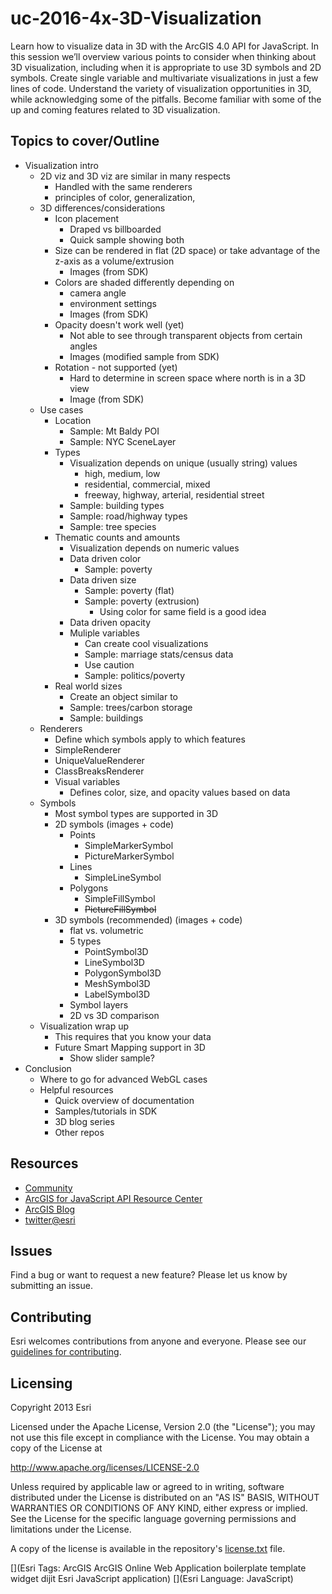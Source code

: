 # uc-2016-4x-3D-Visualization

Learn how to visualize data in 3D with the ArcGIS 4.0 API for JavaScript. In this session we’ll overview various points to consider when thinking about 3D visualization, including when it is appropriate to use 3D symbols and 2D symbols. Create single variable and multivariate visualizations in just a few lines of code. Understand the variety of visualization opportunities in 3D, while acknowledging some of the pitfalls. Become familiar with some of the up and coming features related to 3D visualization.

## Topics to cover/Outline

* Visualization intro  
  * 2D viz and 3D viz are similar in many respects
    * Handled with the same renderers
    * principles of color, generalization,
  * 3D differences/considerations
    * Icon placement
      * Draped vs billboarded
      * Quick sample showing both
    * Size can be rendered in flat (2D space) or take advantage of the z-axis as a volume/extrusion
      * Images (from SDK)
    * Colors are shaded differently depending on
      * camera angle
      * environment settings
      * Images (from SDK)
    * Opacity doesn't work well (yet)
      * Not able to see through transparent objects from certain angles
      * Images (modified sample from SDK)
    * Rotation - not supported (yet)
      * Hard to determine in screen space where north is in a 3D view
      * Image (from SDK)
  * Use cases
    * Location
      * Sample: Mt Baldy POI
      * Sample: NYC SceneLayer
    * Types
      * Visualization depends on unique (usually string) values
        * high, medium, low
        * residential, commercial, mixed
        * freeway, highway, arterial, residential street
      * Sample: building types
      * Sample: road/highway types
      * Sample: tree species
    * Thematic counts and amounts
      * Visualization depends on numeric values
      * Data driven color
        * Sample: poverty
      * Data driven size
        * Sample: poverty (flat)
        * Sample: poverty (extrusion)
          * Using color for same field is a good idea
      * Data driven opacity
      * Muliple variables
        * Can create cool visualizations
        * Sample: marriage stats/census data
        * Use caution
        * Sample: politics/poverty
    * Real world sizes
      * Create an object similar to
      * Sample: trees/carbon storage
      * Sample: buildings
  * Renderers
    * Define which symbols apply to which features
    * SimpleRenderer
    * UniqueValueRenderer
    * ClassBreaksRenderer
    * Visual variables
      * Defines color, size, and opacity values based on data
  * Symbols
    * Most symbol types are supported in 3D
    * 2D symbols (images + code)
      * Points
        * SimpleMarkerSymbol
        * PictureMarkerSymbol
      * Lines
        * SimpleLineSymbol
      * Polygons
        * SimpleFillSymbol
        * ~~PictureFillSymbol~~
    * 3D symbols (recommended) (images + code)
      * flat vs. volumetric
      * 5 types
        * PointSymbol3D
        * LineSymbol3D
        * PolygonSymbol3D
        * MeshSymbol3D
        * LabelSymbol3D
      * Symbol layers
      * 2D vs 3D comparison
  * Visualization wrap up
    * This requires that you know your data
    * Future Smart Mapping support in 3D
      * Show slider sample?
* Conclusion
  * Where to go for advanced WebGL cases
  * Helpful resources
    * Quick overview of documentation
    * Samples/tutorials in SDK
    * 3D blog series
    * Other repos

## Resources

* [Community](https://developers.arcgis.com/en/javascript/jshelp/community.html)
* [ArcGIS for JavaScript API Resource Center](http://help.arcgis.com/en/webapi/javascript/arcgis/index.html)
* [ArcGIS Blog](http://blogs.esri.com/esri/arcgis/)
* [twitter@esri](http://twitter.com/esri)

## Issues

Find a bug or want to request a new feature?  Please let us know by submitting an issue.

## Contributing

Esri welcomes contributions from anyone and everyone. Please see our [guidelines for contributing](https://github.com/esri/contributing).

## Licensing
Copyright 2013 Esri

Licensed under the Apache License, Version 2.0 (the "License");
you may not use this file except in compliance with the License.
You may obtain a copy of the License at

   http://www.apache.org/licenses/LICENSE-2.0

Unless required by applicable law or agreed to in writing, software
distributed under the License is distributed on an "AS IS" BASIS,
WITHOUT WARRANTIES OR CONDITIONS OF ANY KIND, either express or implied.
See the License for the specific language governing permissions and
limitations under the License.

A copy of the license is available in the repository's [license.txt](https://raw.github.com/Esri/application-boilerplate-js/master/license.txt) file.

[](Esri Tags: ArcGIS ArcGIS Online Web Application boilerplate template widget dijit Esri JavaScript application)
[](Esri Language: JavaScript)
